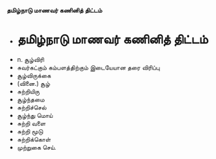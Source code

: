 **தமிழ்நாடு மாணவர் கணினித் திட்டம்**
- # தமிழ்நாடு மாணவர் கணினித் திட்டம்
- n. சூழ்விரி
- சுவர்கட்கும் கம்பளத்திற்கும் இடையேயான தரை விரிப்பு
- சூழ்விருக்கை
- (வினை.) சூழ்
-   சுற்றியிரு
- சூழ்ந்தமை
- சுற்றிச்செல்
- சூழ்ந்து மொய்
- சுற்றி வளை
-  சுற்றி மூடு
- சுற்றிக்கொள்
- முற்றுகை செய்.

